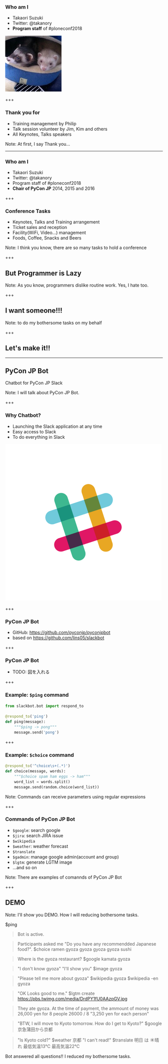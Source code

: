 ### Who am I

* Takaori Suzuki
* Twitter: @takanory
* **Program staff** of #ploneconf2018

![takanory](assets/images/kurokuri.jpg)

+++

### Thank you for

* Training management by Philip
* Talk session volunteer by Jim, Kim and others
* All Keynotes, Talks speakers

Note:
At first, I say Thank you...

---

### Who am I

* Takaori Suzuki
* Twitter: @takanory
* Program staff of #ploneconf2018
* **Chair of PyCon JP** 2014, 2015 and 2016

+++

### Conference Tasks

* Keynotes, Talks and Training arrangement
* Ticket sales and reception
* Facility(WiFi, Video...) management
* Foods, Coffee, Snacks and Beers

Note:
I think you know, there are so many tasks to hold a conference

+++

## But Programmer is Lazy

Note:
As you know, programmers dislike routine work.
Yes, I hate too.

+++

## I want someone!!!

Note:
to do my bothersome tasks on my behalf

+++

## Let's make it!!

---

## PyCon JP Bot

Chatbot for PyCon JP Slack

Note:
I will talk about PyCon JP Bot.

+++

### Why Chatbot?

* Launching the Slack application at any time
* Easy access to Slack
* To do everything in Slack

![slack](20181109ploneconf/images/slack.png)

+++

### PyCon JP Bot

* GitHub: https://github.com/pyconjp/pyconjpbot
* based on https://github.com/lins05/slackbot

+++

### PyCon JP Bot

* TODO: 図を入れる

+++

### Example: `$ping` command

```python
from slackbot.bot import respond_to

@respond_to('ping')
def ping(message):
    """$ping -> pong"""
    message.send('pong')
```

+++

### Example: `$choice` command

```python
@respond_to('^choice\s+(.*)')
def choice(message, words):
    """$choice spam ham eggs -> ham"""
    word_list = words.split()
    message.send(random.choice(word_list))
```

Note:
Commands can receive parameters using regular expressions

+++

### Commands of PyCon JP Bot

* `$google`: search google
* `$jira`: search JIRA issue
* `$wikipedia`
* `$weather`: weather forecast
* `$translate`
* `$gadmin`: manage google admin(account and group)
* `$lgtm`: generate LGTM image
* ...and so on

Note:
There are examples of comannds of PyCon JP Bot

+++

## DEMO

Note:
I'll show you DEMO.
How I will reducing bothersome tasks.

$ping
> Bot is active.

> Participants asked me "Do you have any recommendded Japanese food?".
$choice ramen gyoza gyoza gyoza gyoza sushi

> Where is the gyoza restaurant?
$google kamata gyoza

> "I don't know gyoza"
> "I'll show you"
$image gyoza

> "Please tell me more about gyoza"
$wikipedia gyoza
$wikipedia -en gyoza

> "OK Looks good to me."
$lgtm create https://pbs.twimg.com/media/DrdPY1fU0AAzpGV.jpg

> They ate gyoza.
> At the time of payment, the ammount of money was 26,000 yen for 8 people
26000 / 8
"3,250 yen for each person"

> "BTW, I will move to Kyoto tomorrow. How do I get to Kyoto?"
$google 京急蒲田から京都

> "Is Kyoto cold?"
$weather 京都
> "I can't read!"
$translate 明日 は :sunny:晴れ 最低気温13℃ 最高気温22℃

Bot answered all questions!!
I reduced my bothersome tasks.